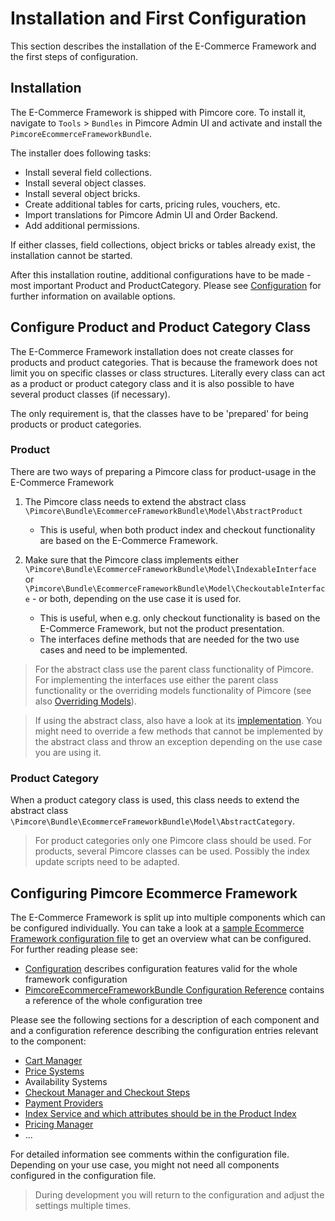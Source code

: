 # Installation and First Configuration

This section describes the installation of the E-Commerce Framework and the first steps of configuration. 

## Installation

The E-Commerce Framework is shipped with Pimcore core. To install it, navigate to `Tools` > `Bundles` in Pimcore 
Admin UI and activate and install the `PimcoreEcommerceFrameworkBundle`. 

The installer does following tasks:  
- Install several field collections.
- Install several object classes. 
- Install several object bricks. 
- Create additional tables for carts, pricing rules, vouchers, etc. 
- Import translations for Pimcore Admin UI and Order Backend. 
- Add additional permissions. 

If either classes, field collections, object bricks or tables already exist, the installation cannot be started. 

After this installation routine, additional configurations have to be made - most important Product and ProductCategory.
Please see [Configuration](./04_Configuration) for further information on available options.


## Configure Product and Product Category Class
The E-Commerce Framework installation does not create classes for products and product categories. That is because the 
framework does not limit you on specific classes or class structures. Literally every class can act as a product or product 
category class and it is also possible to have several product classes (if necessary). 

The only requirement is, that the classes have to be 'prepared' for being products or product categories. 

### Product
There are two ways of preparing a Pimcore class for product-usage in the E-Commerce Framework

1. The Pimcore class needs to extend the abstract class `\Pimcore\Bundle\EcommerceFrameworkBundle\Model\AbstractProduct`
   * This is useful, when both product index and checkout functionality are based on the E-Commerce Framework.    
   
   
2. Make sure that the Pimcore class implements either `\Pimcore\Bundle\EcommerceFrameworkBundle\Model\IndexableInterface` or 
`\Pimcore\Bundle\EcommerceFrameworkBundle\Model\CheckoutableInterface` - or both, depending on the use case it is used for.
   * This is useful, when e.g. only checkout functionality is based on the E-Commerce Framework, but not the product 
   presentation. 
   * The interfaces define methods that are needed for the two use cases and need to be implemented. 

> For the abstract class use the parent class functionality of Pimcore. For implementing the interfaces use either 
the parent class functionality or the overriding models functionality of Pimcore 
(see also [Overriding Models](../20_Extending_Pimcore/03_Overriding_Models.md)).

> If using the abstract class, also have a look at its [implementation](https://github.com/pimcore/pimcore/blob/master/bundles/EcommerceFrameworkBundle/Model/AbstractProduct.php). 
You might need to override a few methods that cannot be implemented by the abstract class and throw an 
exception depending on the use case you are using it. 


### Product Category
When a product category class is used, this class needs to extend the abstract class 
`\Pimcore\Bundle\EcommerceFrameworkBundle\Model\AbstractCategory`. 

> For product categories only one Pimcore class should be used. For products, several Pimcore classes can be used. 
Possibly the index update scripts need to be adapted.


## Configuring Pimcore Ecommerce Framework

The E-Commerce Framework is split up into multiple components which can be configured individually. You can take a look 
at a [sample Ecommerce Framework configuration file](https://github.com/pimcore/demo-ecommerce/blob/master/src/AppBundle/Resources/config/pimcore/ecommerce/ecommerce-config.yml)
to get an overview what can be configured. For further reading please see:

- [Configuration](./04_Configuration) describes configuration features valid for the whole framework configuration
- [PimcoreEcommerceFrameworkBundle Configuration Reference](./04_Configuration/01_PimcoreEcommerceFrameworkBundle_Configuration_Reference.md)
  contains a reference of the whole configuration tree
  
Please see the following sections for a description of each component and and a configuration reference describing
the configuration entries relevant to the component:

- [Cart Manager](./11_Cart_Manager.md)
- [Price Systems](./09_Working_with_Prices/README.md)
- Availability Systems
- [Checkout Manager and Checkout Steps](./13_Checkout_Manager/README.md)
- [Payment Providers](./15_Payment/README.md)
- [Index Service and which attributes should be in the Product Index](./05_Index_Service/README.md)
- [Pricing Manager](./09_Working_with_Prices/05_Pricing_Rules.md)
- ...

For detailed information see comments within the configuration file. Depending on your use case, you might not need 
all components configured in the configuration file. 

> During development you will return to the configuration and adjust the settings multiple times. 
